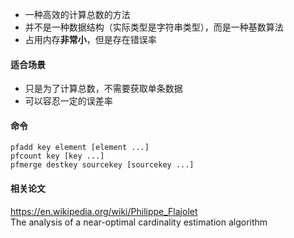 - 一种高效的计算总数的方法
- 并不是一种数据结构（实际类型是字符串类型），而是一种基数算法
- 占用内存**非常小**，但是存在错误率

#### 适合场景
- 只是为了计算总数，不需要获取单条数据
- 可以容忍一定的误差率

#### 命令
```
pfadd key element [element ...]
pfcount key [key ...]
pfmerge destkey sourcekey [sourcekey ...]
```

#### 相关论文
https://en.wikipedia.org/wiki/Philippe_Flajolet  
The analysis of a near-optimal cardinality estimation algorithm  